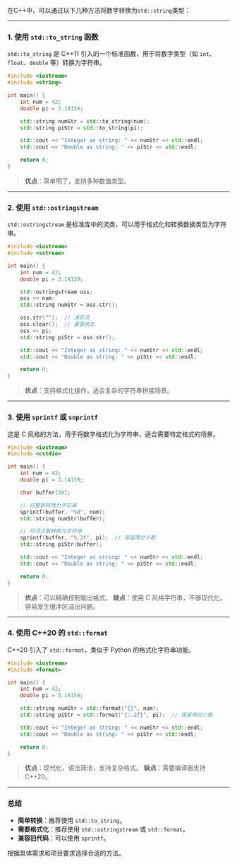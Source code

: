 在C++中，可以通过以下几种方法将数字转换为`std::string`类型：

---

### **1. 使用 `std::to_string` 函数**
`std::to_string` 是 C++11 引入的一个标准函数，用于将数字类型（如 `int`、`float`、`double` 等）转换为字符串。

```cpp
#include <iostream>
#include <string>

int main() {
    int num = 42;
    double pi = 3.14159;

    std::string numStr = std::to_string(num);
    std::string piStr = std::to_string(pi);

    std::cout << "Integer as string: " << numStr << std::endl;
    std::cout << "Double as string: " << piStr << std::endl;

    return 0;
}
```

> **优点**：简单明了，支持多种数值类型。

---

### **2. 使用 `std::ostringstream`**
`std::ostringstream` 是标准库中的流类，可以用于格式化和转换数据类型为字符串。

```cpp
#include <iostream>
#include <sstream>

int main() {
    int num = 42;
    double pi = 3.14159;

    std::ostringstream oss;
    oss << num;
    std::string numStr = oss.str();

    oss.str("");  // 清空流
    oss.clear();  // 重置状态
    oss << pi;
    std::string piStr = oss.str();

    std::cout << "Integer as string: " << numStr << std::endl;
    std::cout << "Double as string: " << piStr << std::endl;

    return 0;
}
```

> **优点**：支持格式化操作，适合复杂的字符串拼接场景。

---

### **3. 使用 `sprintf` 或 `snprintf`**
这是 C 风格的方法，用于将数字格式化为字符串，适合需要特定格式的场景。

```cpp
#include <iostream>
#include <cstdio>

int main() {
    int num = 42;
    double pi = 3.14159;

    char buffer[50];

    // 将整数转换为字符串
    sprintf(buffer, "%d", num);
    std::string numStr(buffer);

    // 将浮点数转换为字符串
    sprintf(buffer, "%.2f", pi);  // 保留两位小数
    std::string piStr(buffer);

    std::cout << "Integer as string: " << numStr << std::endl;
    std::cout << "Double as string: " << piStr << std::endl;

    return 0;
}
```

> **优点**：可以精确控制输出格式。
> **缺点**：使用 C 风格字符串，不够现代化，容易发生缓冲区溢出问题。

---

### **4. 使用 C++20 的 `std::format`**
C++20 引入了 `std::format`，类似于 Python 的格式化字符串功能。

```cpp
#include <iostream>
#include <format>

int main() {
    int num = 42;
    double pi = 3.14159;

    std::string numStr = std::format("{}", num);
    std::string piStr = std::format("{:.2f}", pi);  // 保留两位小数

    std::cout << "Integer as string: " << numStr << std::endl;
    std::cout << "Double as string: " << piStr << std::endl;

    return 0;
}
```

> **优点**：现代化，语法简洁，支持复杂格式。
> **缺点**：需要编译器支持 C++20。

---

### **总结**
- **简单转换**：推荐使用 `std::to_string`。
- **需要格式化**：推荐使用 `std::ostringstream` 或 `std::format`。
- **兼容旧代码**：可以使用 `sprintf`。

根据具体需求和项目要求选择合适的方法。